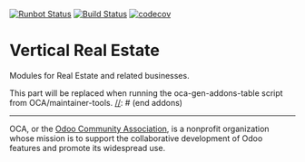 [![Runbot Status](https://runbot.odoo-community.org/runbot/badge/flat/239/13.0.svg)](https://runbot.odoo-community.org/runbot/repo/github-com-oca-vertical-realestate-239)
[![Build Status](https://travis-ci.com/OCA/vertical-realestate.svg?branch=13.0)](https://travis-ci.com/OCA/vertical-realestate)
[![codecov](https://codecov.io/gh/OCA/vertical-realestate/branch/13.0/graph/badge.svg)](https://codecov.io/gh/OCA/vertical-realestate)

# Vertical Real Estate

Modules for Real Estate and related businesses.


<!-- prettier-ignore-start -->
[//]: # (addons)
This part will be replaced when running the oca-gen-addons-table script from OCA/maintainer-tools.
[//]: # (end addons)
<!-- prettier-ignore-end -->

----

OCA, or the [Odoo Community Association](http://odoo-community.org/), is a nonprofit organization whose
mission is to support the collaborative development of Odoo features and
promote its widespread use.
